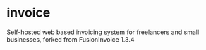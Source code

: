 invoice
=======

Self-hosted web based invoicing system for freelancers and small businesses, forked from FusionInvoice 1.3.4
